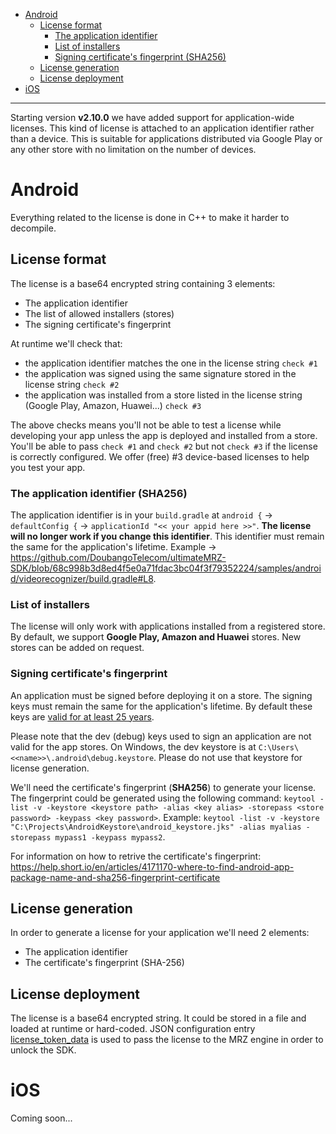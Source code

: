 - [Android](#android)
  - [License format](#android-license-format)
    - [The application identifier](#android-license-format-appid)
    - [List of installers](#android-license-format-installers)
    - [Signing certificate's fingerprint (SHA256)](#android-license-format-fingerprint)
  - [License generation](#android-license-generation)
  - [License deployment](#android-license-deployment)
- [iOS](#ios)

<hr />

Starting version **v2.10.0** we have added support for application-wide licenses. This kind of license is attached to an application identifier rather than a device.
This is suitable for applications distributed via Google Play or any other store with no limitation on the number of devices.

<a name="android"></a>
# Android #
Everything related to the license is done in C++ to make it harder to decompile.

<a name="android-license-format"></a>
## License format ##
The license is a base64 encrypted string containing 3 elements:
  - The application identifier
  - The list of allowed installers (stores)
  - The signing certificate's fingerprint
 
At runtime we'll check that:
  - the application identifier matches the one in the license string `check #1`
  - the application was signed using the same signature stored in the license string `check #2`
  - the application was installed from a store listed in the license string (Google Play, Amazon, Huawei...) `check #3`
 
The above checks means you'll not be able to test a license while developing your app unless the app is deployed and installed from a store. You'll be able to pass `check #1` and `check #2` but not `check #3` if the license is correctly configured. We offer (free) #3 device-based licenses to help you test your app.

<a name="android-license-format-appid"></a>
### The application identifier (SHA256) ###
The application identifier is in your `build.gradle` at `android {` -> `defaultConfig {` -> `applicationId "<< your appid here >>"`. **The license will no longer work if you change this identifier**. This identifier must remain the same for the application's lifetime.
Example -> https://github.com/DoubangoTelecom/ultimateMRZ-SDK/blob/68c998b3d8ed4f5e0a71fdac3bc04f3f79352224/samples/android/videorecognizer/build.gradle#L8.

<a name="android-license-format-installers"></a>
### List of installers ###
The license will only work with applications installed from a registered store. By default, we support **Google Play, Amazon and Huawei** stores. New stores can be added on request.

<a name="android-license-format-fingerprint"></a>
### Signing certificate's fingerprint ###
An application must be signed before deploying it on a store. The signing keys must remain the same for the application's lifetime. By default these keys are [valid for at least 25 years](https://developer.android.com/studio/publish/app-signing#:~:text=Your%20key%20should%20be%20valid,about%20yourself%20for%20your%20certificate.).

Please note that the dev (debug) keys used to sign an application are not valid for the app stores. On Windows, the dev keystore is at `C:\Users\<<name>>\.android\debug.keystore`. Please do not use that keystore for license generation.

We'll need the certificate's fingerprint (**SHA256**) to generate your license. The fingerprint could be generated using the following command: `keytool -list -v -keystore <keystore path> -alias <key alias> -storepass <store password> -keypass <key password>`. Example: `keytool -list -v -keystore "C:\Projects\AndroidKeystore\android_keystore.jks" -alias myalias -storepass mypass1 -keypass mypass2`.

For information on how to retrive the certificate's fingerprint: https://help.short.io/en/articles/4171170-where-to-find-android-app-package-name-and-sha256-fingerprint-certificate

<a name="android-license-generation"></a>
## License generation ##
In order to generate a license for your application we'll need 2 elements:
  - The application identifier
  - The certificate's fingerprint (SHA-256)

<a name="android-license-deployment"></a>
## License deployment ##
The license is a base64 encrypted string. It could be stored in a file and loaded at runtime or hard-coded. JSON configuration entry [license_token_data](https://www.doubango.org/SDKs/mrz/docs/Configuration_options.html#license-token-data) is used to pass the license to the MRZ engine in order to unlock the SDK.

<a name="ios"></a>
# iOS #
Coming soon...
